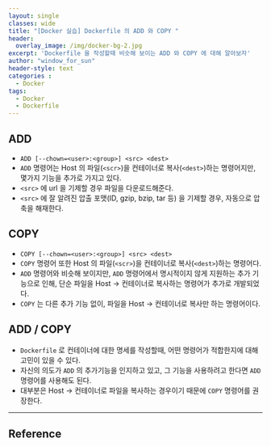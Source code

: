 ```yaml
--- 
layout: single
classes: wide
title: "[Docker 실습] Dockerfile 의 ADD 와 COPY "
header:
  overlay_image: /img/docker-bg-2.jpg
excerpt: 'Dockerfile 을 작성할때 비슷해 보이는 ADD 와 COPY 에 대해 알아보자'
author: "window_for_sun"
header-style: text
categories :
  - Docker
tags:
  - Docker
  - Dockerfile
---  
```


## ADD
- `ADD [--chown=<user>:<group>] <src> <dest>`
- `ADD` 명령어는 Host 의 파일(`<scr>`)을 컨테이너로 복사(`<dest>`)하는 명령어지만, 몇가지 기능을 추가로 가지고 있다.
- `<src>` 에 url 을 기제할 경우 파일을 다운로드해준다.
- `<src>` 에 잘 알려진 압출 포맷(ID, gzip, bzip, tar 등) 을 기제할 경우, 자동으로 압축을 해재한다. 

## COPY
- `COPY [--chown=<user>:<group>] <src> <dest>`
- `COPY` 명령어 또한 Host 의 파일(`<scr>`)을 컨테이너로 복사(`<dest>`)하는 명령어다.
- `ADD` 명령어와 비슷해 보이지만, `ADD` 명령어에서 명시적이지 않게 지원하는 추가 기능으로 인해, 단순 파일을 Host -> 컨테이너로 복사하는 명령어가 추가로 개발되었다.
- `COPY` 는 다른 추가 기능 없이, 파일을 Host -> 컨테이너로 복사만 하는 명령어이다.

## ADD / COPY
- `Dockerfile` 로 컨테이너에 대한 명세를 작성할때, 어떤 명령어가 적합한지에 대해 고민이 있을 수 있다.
- 자신의 의도가 `ADD` 의 추가기능을 인지하고 있고, 그 기능을 사용하려고 한다면 `ADD` 명령어를 사용해도 된다.
- 대부분은 Host -> 컨테이너로 파일을 복사하는 경우이기 때문에 `COPY` 명령어를 권장한다.

---
## Reference
	